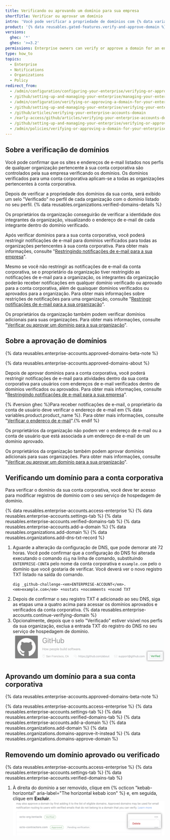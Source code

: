```yaml
---
title: Verificando ou aprovando um domínio para sua empresa
shortTitle: Verificar ou aprovar um domínio
intro: 'Você pode verificar a propriedade de domínios com {% data variables.product.company_short %} para confirmar a identidade de organizações pertencentes à sua conta corporativa. Você também pode aprovar domínios em que os integrantes da organização podem receber notificações por e-mail.'
product: '{% data reusables.gated-features.verify-and-approve-domain %}'
versions:
  ghec: '*'
  ghes: '>=3.2'
permissions: Enterprise owners can verify or approve a domain for an enterprise account.
type: how_to
topics:
  - Enterprise
  - Notifications
  - Organizations
  - Policy
redirect_from:
  - /admin/configuration/configuring-your-enterprise/verifying-or-approving-a-domain-for-your-enterprise-account
  - /github/setting-up-and-managing-your-enterprise/managing-your-enterprise-account/verifying-or-approving-a-domain-for-your-enterprise-account
  - /admin/configuration/verifying-or-approving-a-domain-for-your-enterprise
  - /github/setting-up-and-managing-your-enterprise/verifying-your-enterprise-accounts-domain
  - /github/articles/verifying-your-enterprise-accounts-domain
  - /early-access/github/articles/verifying-your-enterprise-accounts-domain
  - /github/setting-up-and-managing-your-enterprise/verifying-or-approving-a-domain-for-your-enterprise-account
  - /admin/policies/verifying-or-approving-a-domain-for-your-enterprise
---
```


## Sobre a verificação de domínios

Você pode confirmar que os sites e endereços de e-mail listados nos perfis de qualquer organização pertencente à sua conta corporativa são controlados pela sua empresa verificando os domínios. Os domínios verificados para uma conta corporativa aplicam-se a todas as organizações pertencentes à conta corporativa.

Depois de verificar a propriedade dos domínios da sua conta, será exibido um selo "Verificado" no perfil de cada organização com o domínio listado no seu perfil. {% data reusables.organizations.verified-domains-details %}

Os proprietários da organização conseguirão de verificar a identidade dos integrantes da organização, visualizando o endereço de e-mail de cada integrante dentro do domínio verificado.

Após verificar domínios para a sua conta corporativa, você poderá restringir notificações de e-mail para domínios verificados para todas as organizações pertencentes à sua conta corporativa. Para obter mais informações, consulte "[Restringindo notificações de e-mail para a sua empresa](/admin/policies/enforcing-policies-for-your-enterprise/restricting-email-notifications-for-your-enterprise)".

Mesmo se você não restringir as notificações de e-mail da conta corporativa, se o proprietário da organização tiver restringido as notificações de e-mail para a organização, os integrantes da organização poderão receber notificações em qualquer domínio verificado ou aprovado para a conta corporativa, além de quaisquer domínios verificados ou aprovados para a organização. Para obter mais informações sobre restrições de notificações para uma organização, consulte "[Restringir notificações de e-mail para a sua organização](/organizations/keeping-your-organization-secure/restricting-email-notifications-for-your-organization)".

Os proprietários da organização também podem verificar domínios adicionais para suas organizações. Para obter mais informações, consulte "[Verificar ou aprovar um domínio para a sua organização](/organizations/managing-organization-settings/verifying-or-approving-a-domain-for-your-organization)".

## Sobre a aprovação de domínios

{% data reusables.enterprise-accounts.approved-domains-beta-note %}

{% data reusables.enterprise-accounts.approved-domains-about %}

Depois de aprovar domínios para a conta corporativa, você poderá restringir notificações de e-mail para atividades dentro da sua conta corporativa para usuários com endereços de e-mail verificados dentro de domínios verificados ou aprovados. Para obter mais informações, consulte "[Restringindo notificações de e-mail para a sua empresa](/admin/policies/enforcing-policies-for-your-enterprise/restricting-email-notifications-for-your-enterprise)".

{% ifversion ghec %}Para receber notificações de e-mail, o proprietário da conta de usuário deve verificar o endereço de e-mail em {% data variables.product.product_name %}. Para obter mais informações, consulte "[Verificar o endereço de e-mail](/github/getting-started-with-github/verifying-your-email-address)".{% endif %}

Os proprietários da organização não podem ver o endereço de e-mail ou a conta de usuário que está associada a um endereço de e-mail de um domínio aprovado.

Os proprietários da organização também podem aprovar domínios adicionais para suas organizações. Para obter mais informações, consulte "[Verificar ou aprovar um domínio para a sua organização](/organizations/managing-organization-settings/verifying-or-approving-a-domain-for-your-organization)".

## Verificando um domínio para a conta corporativa

Para verificar o domínio da sua conta corporativa, você deve ter acesso para modificar registros de domínio com o seu serviço de hospedagem de domínio.

{% data reusables.enterprise-accounts.access-enterprise %}
{% data reusables.enterprise-accounts.settings-tab %}
{% data reusables.enterprise-accounts.verified-domains-tab %}
{% data reusables.enterprise-accounts.add-a-domain %}
{% data reusables.organizations.add-domain %}
{% data reusables.organizations.add-dns-txt-record %}
1. Aguarde a alteração da configuração de DNS, que pode demorar até 72 horas. Você pode confirmar que a configuração do DNS foi alterada executando o comando `dig` na linha de comando, substituindo `ENTERPRISE-CONTA` pelo nome da conta corporativa e `example.com` pelo o domínio que você gostaria de verificar. Você deverá ver o novo registro TXT listado na saída do comando.
   ```shell
   dig _github-challenge-<em>ENTERPRISE-ACCOUNT</em>.<em>example.com</em> +nostats +nocomments +nocmd TXT
   ```
1. Depois de confirmar o seu registro TXT é adicionado ao seu DNS, siga as etapas uma a quatro acima para acessar os domínios aprovados e verificados da conta corporativa.
{% data reusables.enterprise-accounts.continue-verifying-domain %}
1. Opcionalmente, depois que o selo "Verificado" estiver visível nos perfis da sua organização, exclua a entrada TXT do registro do DNS no seu serviço de hospedagem de domínio. ![Selo Verified (Verificado)](/assets/images/help/organizations/verified-badge.png)

## Aprovando um domínio para a sua conta corporativa

{% data reusables.enterprise-accounts.approved-domains-beta-note %}

{% data reusables.enterprise-accounts.access-enterprise %}
{% data reusables.enterprise-accounts.settings-tab %}
{% data reusables.enterprise-accounts.verified-domains-tab %}
{% data reusables.enterprise-accounts.add-a-domain %}
{% data reusables.organizations.add-domain %}
{% data reusables.organizations.domains-approve-it-instead %}
{% data reusables.organizations.domains-approve-domain %}

## Removendo um domínio aprovado ou verificado

{% data reusables.enterprise-accounts.access-enterprise %}
{% data reusables.enterprise-accounts.settings-tab %}
{% data reusables.enterprise-accounts.verified-domains-tab %}
1. À direita do domínio a ser removido, clique em {% octicon "kebab-horizontal" aria-label="The horizontal kebab icon" %} e, em seguida, clique em **Excluir**. !["Excluir" para um domínio](/assets/images/help/organizations/domains-delete.png)
